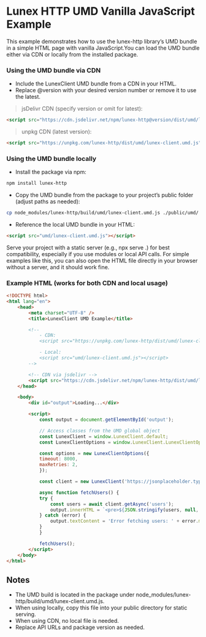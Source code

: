 # Lunex HTTP UMD Vanilla JavaScript Example
This example demonstrates how to use the lunex-http library’s UMD bundle in a simple HTML page with vanilla JavaScript.You can load the UMD bundle either via CDN or locally from the installed package.

### Using the UMD bundle via CDN
- Include the LunexClient UMD bundle from a CDN in your HTML.
- Replace @version with your desired version number or remove it to use the latest.

> jsDelivr CDN (specify version or omit for latest):
```html
<script src="https://cdn.jsdelivr.net/npm/lunex-http@version/dist/umd/lunex-client.umd.js"></script>
```

> unpkg CDN (latest version):
```html
<script src="https://unpkg.com/lunex-http/dist/umd/lunex-client.umd.js"></script>
```

### Using the UMD bundle locally
- Install the package via npm:
```bash
npm install lunex-http
```
- Copy the UMD bundle from the package to your project’s public folder (adjust paths as needed):
```bash
cp node_modules/lunex-http/build/umd/lunex-client.umd.js ./public/umd/
```

- Reference the local UMD bundle in your HTML:

```html
<script src="umd/lunex-client.umd.js"></script>
```

Serve your project with a static server (e.g., npx serve .) for best compatibility, especially if you use modules or local API calls. For simple examples like this, you can also open the HTML file directly in your browser without a server, and it should work fine.

### Example HTML (works for both CDN and local usage)

```html
<!DOCTYPE html>
<html lang="en">
    <head>
        <meta charset="UTF-8" />
        <title>LunexClient UMD Example</title>

        <!--
            - CDN:
            <script src="https://unpkg.com/lunex-http/dist/umd/lunex-client.umd.js"></script>

            - Local:
            <script src="umd/lunex-client.umd.js"></script>
        -->

        <!-- CDN via jsdelivr -->
        <script src="https://cdn.jsdelivr.net/npm/lunex-http/dist/umd/lunex-client.umd.js"></script>
    </head>

    <body>
        <div id="output">Loading...</div>

        <script>
            const output = document.getElementById('output');

            // Access classes from the UMD global object
            const LunexClient = window.LunexClient.default;
            const LunexClientOptions = window.LunexClient.LunexClientOptions;

            const options = new LunexClientOptions({
            timeout: 8000,
            maxRetries: 2,
            });

            const client = new LunexClient('https://jsonplaceholder.typicode.com', {}, options);

            async function fetchUsers() {
            try {
                const users = await client.getAsync('users');
                output.innerHTML = `<pre>${JSON.stringify(users, null, 2)}</pre>`;
            } catch (error) {
                output.textContent = 'Error fetching users: ' + error.message;
            }
            }

            fetchUsers();
        </script>
    </body>
</html>
```

## Notes
- The UMD build is located in the package under node_modules/lunex-http/build/umd/lunex-client.umd.js.
- When using locally, copy this file into your public directory for static serving.
- When using CDN, no local file is needed.
- Replace API URLs and package version as needed.
